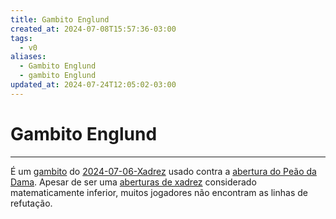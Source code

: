 ```yaml
---
title: Gambito Englund
created_at: 2024-07-08T15:57:36-03:00
tags:
  - v0
aliases:
  - Gambito Englund
  - gambito Englund
updated_at: 2024-07-24T12:05:02-03:00
---
```

# Gambito Englund
---

É um [gambito](_insight/2024/07/2024-07-05-Gambito.md) do [2024-07-06-Xadrez](../../../sementes/2024/07/2024-07-06-Xadrez.md) usado contra a [abertura do Peão da Dama](_draft/2024/07/2024-07-08-Abertura_de_Peao_da_Dama.md). Apesar de ser uma [aberturas de xadrez](_draft/2024/07/2024-07-06-Aberturas_de_xadrez.md) considerado matematicamente inferior, muitos jogadores não encontram as linhas de refutação.